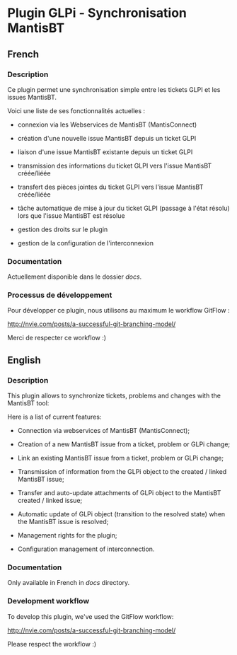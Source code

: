 # Plugin GLPi - Synchronisation MantisBT

## French

### Description

Ce plugin permet une synchronisation simple entre les tickets GLPI et les issues MantisBT.

Voici une liste de ses fonctionnalités actuelles :

* connexion via les Webservices de MantisBT (MantisConnect)

* création d'une nouvelle issue MantisBT depuis un ticket GLPI

* liaison d'une issue MantisBT existante depuis un ticket GLPI

* transmission des informations du ticket GLPI vers l'issue MantisBT créée/liéée

* transfert des pièces jointes du ticket GLPI vers l'issue MantisBT créée/liéée

* tâche automatique de mise à jour du ticket GLPI (passage à l'état résolu) lors que l'issue MantisBT est résolue

* gestion des droits sur le plugin

* gestion de la configuration de l'interconnexion

### Documentation

Actuellement disponible dans le dossier *docs*.

### Processus de développement
 
Pour développer ce plugin, nous utilisons au maximum le workflow GitFlow :
    
http://nvie.com/posts/a-successful-git-branching-model/
      
Merci de respecter ce workflow :)

## English

### Description

This plugin allows to synchronize tickets, problems and changes with the MantisBT tool:

Here is a list of current features:

* Connection via webservices of MantisBT (MantisConnect);

* Creation of a new MantisBT issue from a ticket, problem or GLPi change;

* Link an existing MantisBT issue from a ticket, problem or GLPi change;

* Transmission of information from the GLPi object to the created / linked MantisBT issue;

* Transfer and auto-update attachments of GLPi object to the MantisBT created / linked issue;

* Automatic update of GLPi object (transition to the resolved state) when the MantisBT issue is resolved;

* Management rights for the plugin;

* Configuration management of interconnection.

### Documentation

Only available in French in *docs* directory.

### Development workflow
 
To develop this plugin, we've used the GitFlow workflow:
    
http://nvie.com/posts/a-successful-git-branching-model/
      
Please respect the workflow :)
